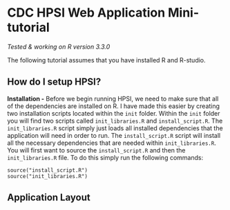 # CDC HPSI Web Application Mini-tutorial
*Tested & working on R version 3.3.0*

The following tutorial assumes that you have installed R and R-studio.
## How do I setup HPSI?
**Installation -** Before we begin running HPSI, we need to make sure that all of the dependencies are installed on R. 
I have made this easier by creating two installation scripts located within the `init` folder. Within the `init` folder 
you will find two scripts called `init_libraries.R` and `install_script.R`. The `init_libraries.R` script simply just
loads all installed dependencies that the application will need in order to run. The `install_script.R` script will install
all the necessary dependencies that are needed within `init_libraries.R`. You will first want to source the `install_script.R`
and then the `init_libraries.R` file. To do this simply run the following commands:
``` 
source("install_script.R")
source("init_libraries.R") 
```



## Application Layout


